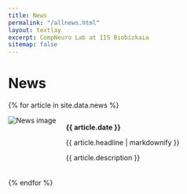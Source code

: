 ```yaml
---
title: News
permalink: "/allnews.html"
layout: textlay
excerpt: CompNeuro Lab at IIS Biobizkaia
sitemap: false
---
```


# News

{% for article in site.data.news %}
<div style="display: flex; align-items: flex-start; margin-bottom: 20px;">
  <div style="margin-right: 20px;">
    <img src="{{ site.url }}{{ site.baseurl }}/images/newspic/{{ article.image }}" alt="News image" style="max-width: 200px; height: auto; display: block;">
  </div>
  <div style="flex-grow: 1;">
    <p><strong>{{ article.date }}</strong></p>
    <p>{{ article.headline | markdownify }}</p>
    <p>{{ article.description }}</p>
  </div>
</div>
{% endfor %}

